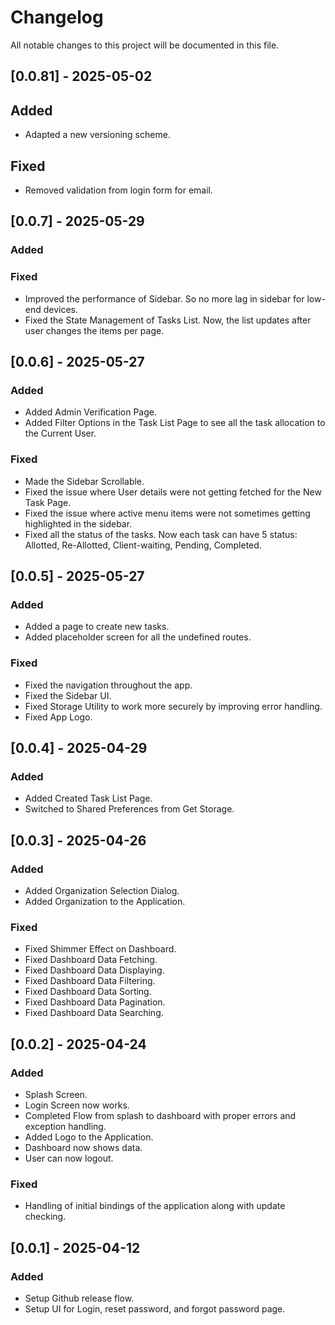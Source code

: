 # Changelog

All notable changes to this project will be documented in this file.


## [0.0.81] - 2025-05-02

## Added

- Adapted a new versioning scheme.

## Fixed

- Removed validation from login form for email.

## [0.0.7] - 2025-05-29

### Added

### Fixed

- Improved the performance of Sidebar. So no more lag in sidebar for low-end devices.
- Fixed the State Management of Tasks List. Now, the list updates after user changes the items per page.

## [0.0.6] - 2025-05-27

### Added

- Added Admin Verification Page.
- Added Filter Options in the Task List Page to see all the task allocation to the Current User.
  
### Fixed

- Made the Sidebar Scrollable.
- Fixed the issue where User details were not getting fetched for the New Task Page.
- Fixed the issue where active menu items were not sometimes getting highlighted in the sidebar.
- Fixed all the status of the tasks. Now each task can have 5 status: Allotted, Re-Allotted, Client-waiting, Pending, Completed.

## [0.0.5] - 2025-05-27

### Added

- Added a page to create new tasks.
- Added placeholder screen for all the undefined routes.

### Fixed

- Fixed the navigation throughout the app.
- Fixed the Sidebar UI.
- Fixed Storage Utility to work more securely by improving error handling.
- Fixed App Logo.

## [0.0.4] - 2025-04-29

### Added

- Added Created Task List Page.
- Switched to Shared Preferences from Get Storage.


## [0.0.3] - 2025-04-26

### Added

- Added Organization Selection Dialog.
- Added Organization to the Application.

### Fixed

- Fixed Shimmer Effect on Dashboard.
- Fixed Dashboard Data Fetching.
- Fixed Dashboard Data Displaying.
- Fixed Dashboard Data Filtering.
- Fixed Dashboard Data Sorting.
- Fixed Dashboard Data Pagination.
- Fixed Dashboard Data Searching.



## [0.0.2] - 2025-04-24

### Added

- Splash Screen.
- Login Screen now works.
- Completed Flow from splash to dashboard with proper errors and exception handling.
- Added Logo to the Application.
- Dashboard now shows data.
- User can now logout.

### Fixed

- Handling of initial bindings of the application along with update checking.

## [0.0.1] - 2025-04-12

### Added

- Setup Github release flow.
- Setup UI for Login, reset password, and forgot password page.